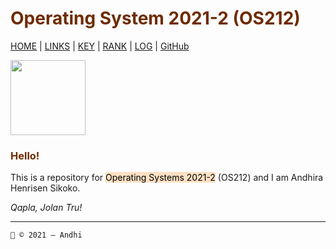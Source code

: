 <h1 style="color:#6E2C00    "> Operating System 2021-2 (OS212) </h1>

[HOME](.) | [LINKS][LINKS] | [KEY][PUBKEY] | [RANK][RANK] | [LOG][LOG] | [GitHub][GH]

<img style="width: 120px" src="https://media.giphy.com/media/Vv3whmM9XJpqE/giphy.gif">

<h3 style="color:#6E2C00">Hello!</h3>

<p>This is a repository for <mark style="background-color: #FEE0C2">Operating Systems 2021-2</mark> (OS212) and I am Andhira Henrisen Sikoko.</p>

<i>Qapla, Jolan Tru!</i>

---

```
🤖 © 2021 — Andhi
```

[LINKS]: <LINKS/>
[PUBKEY]: <TXT/mypubkey.txt>
[RANK]: <TXT/myrank.txt>
[LOG]: <TXT/mylog.txt>
[GH]: <https://github.com/andhi30/os212>
